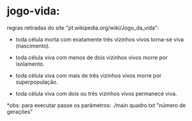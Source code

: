 # jogo-vida:

regras retiradas do site "pt.wikipedia.org/wiki/Jogo_da_vida":

- toda célula morta com exatamente três vizinhos vivos torna-se viva (nascimento).

- toda célula viva com menos de dois vizinhos vivos morre por isolamento.

- toda célula viva com mais de três vizinhos vivos morre por superpopulação.

- toda célula viva com dois ou três vizinhos vivos permanece viva.

*obs: para executar passe os parâmetros: ./main quadro.txt "número de gerações"
